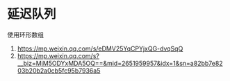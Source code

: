 # 延迟队列

使用环形数组


1. https://mp.weixin.qq.com/s/eDMV25YqCPYjxQG-dvqSqQ
2. https://mp.weixin.qq.com/s?__biz=MjM5ODYxMDA5OQ==&mid=2651959957&idx=1&sn=a82bb7e8203b20b2a0cb5fc95b7936a5